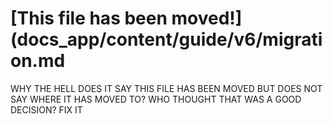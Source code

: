 # [This file has been moved!](docs_app/content/guide/v6/migration.md


WHY THE HELL DOES IT SAY THIS FILE HAS BEEN MOVED BUT DOES NOT SAY WHERE IT HAS MOVED TO? WHO THOUGHT THAT WAS A GOOD DECISION? FIX IT
